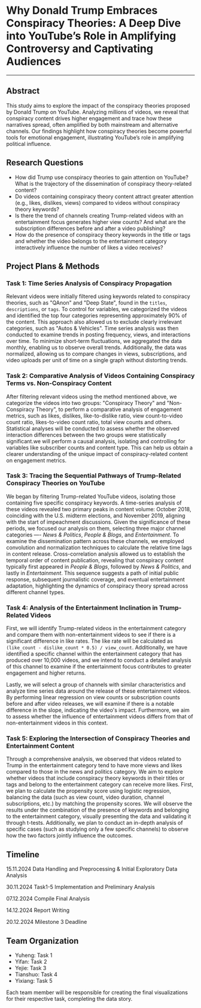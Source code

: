 # Why Donald Trump Embraces Conspiracy Theories: A Deep Dive into YouTube’s Role in Amplifying Controversy and Captivating Audiences

---

## Abstract

This study aims to explore the impact of the conspiracy theories proposed by Donald Trump on YouTube. Analyzing millions of videos, we reveal that conspiracy content drives higher engagement and trace how these narratives spread, often amplified by both mainstream and alternative channels. Our findings highlight how conspiracy theories become powerful tools for emotional engagement, illustrating YouTube’s role in amplifying political influence.

## Research Questions
- How did Trump use conspiracy theories to gain attention on YouTube? What is the trajectory of the dissemination of conspiracy theory-related content?
- Do videos containing conspiracy theory content attract greater attention (e.g., likes, dislikes, views) compared to videos without conspiracy theory keywords?
- Is there the trend of channels creating Trump-related videos with an entertainment focus generates higher view counts? And what are the subscription differences before and after a video publishing?
- How do the presence of conspiracy theory keywords in the title or tags and whether the video belongs to the entertainment category interactively influence the number of likes a video receives?

## Project Plans & Methods

### Task 1: Time Series Analysis of Conspiracy Propagation

Relevant videos were initially filtered using keywords related to conspiracy theories, such as "QAnon" and "Deep State",  found in the `titles`, `descriptions`, or `tags`. To control for variables, we categorized the videos and identified the top four categories representing approximately 90% of the content. This approach also allowed us to exclude clearly irrelevant categories, such as "Autos & Vehicles". Time series analysis was then conducted to examine trends in posting frequency, views, and interactions over time. To minimize short-term fluctuations, we aggregated the data monthly, enabling us to observe overall trends. Additionally, the data was normalized, allowing us to compare changes in views, subscriptions, and video uploads per unit of time on a single graph without distorting trends.

### Task 2: Comparative Analysis of Videos Containing Conspiracy Terms vs. Non-Conspiracy Content

After filtering relevant videos using the method mentioned above, we categorize the videos into two groups: "Conspiracy Theory" and "Non-Conspiracy Theory", to perform a comparative analysis of engagement metrics, such as likes, dislikes, like-to-dislike ratio, view count-to-video count ratio, likes-to-video count ratio, total view counts and others. Statistical analyses will be conducted to assess whether the observed interaction differences between the two groups were statistically significant.we will perform a causal analysis, isolating and controlling for variables like subscriber counts and content type. This can help us obtain a clearer understanding of the unique impact of conspiracy-related content on engagement metrics.

### Task 3: Tracing the Sequential Pathways of Trump-Related Conspiracy Theories on YouTube

We began by filtering Trump-related YouTube videos, isolating those containing five specific conspiracy keywords. A time-series analysis of these videos revealed two primary peaks in content volume: October 2018, coinciding with the U.S. midterm elections, and November 2019, aligning with the start of impeachment discussions. Given the significance of these periods, we focused our analysis on them, selecting three major channel categories —- *News & Politics*, *People & Blogs*, and *Entertainment*. To examine the dissemination pattern across these channels, we employed convolution and normalization techniques to calculate the relative time lags in content release. Cross-correlation analysis allowed us to establish the temporal order of content publication, revealing that conspiracy content typically first appeared in *People & Blogs*, followed by *News & Politics*, and lastly in *Entertainment*. This sequence suggests a path of initial public response, subsequent journalistic coverage, and eventual entertainment adaptation, highlighting the dynamics of conspiracy theory spread across different channel types.

### Task 4: Analysis of the Entertainment Inclination in Trump-Related Videos

First, we will identify Trump-related videos in the entertainment category and compare them with non-entertainment videos to see if there is a significant difference in like rates. The like rate will be calculated as `(like_count - dislike_count * 0.5) / view_count`. Additionally, we have identified a specific channel within the entertainment category that has produced over 10,000 videos, and we intend to conduct a detailed analysis of this channel to examine if the entertainment focus contributes to greater engagement and higher returns.

Lastly, we will select a group of channels with similar characteristics and analyze time series data around the release of these entertainment videos. By performing linear regression on view counts or subscription counts before and after video releases, we will examine if there is a notable difference in the slope, indicating the video's impact. Furthermore, we aim to assess whether the influence of entertainment videos differs from that of non-entertainment videos in this context.

### Task 5: Exploring the Intersection of Conspiracy Theories and Entertainment Content

Through a comprehensive analysis, we observed that videos related to Trump in the entertainment category tend to have more views and likes compared to those in the news and politics category. We aim to explore whether videos that include conspiracy theory keywords in their titles or tags and belong to the entertainment category can receive more likes. First, we plan to calculate the propensity score using logistic regression, balancing the data (such as view count, video duration, channel subscriptions, etc.) by matching the propensity scores. We will observe the results under the combination of the presence of keywords and belonging to the entertainment category, visually presenting the data and validating it through t-tests. Additionally, we plan to conduct an in-depth analysis of specific cases (such as studying only a few specific channels) to observe how the two factors jointly influence the outcomes.

## Timeline
15.11.2024 Data Handling and Preprocessing & Initial Exploratory Data Analysis

30.11.2024 Task1-5 Implementation and Preliminary Analysis

07.12.2024 Compile Final Analysis

14.12.2024 Report Writing

20.12.2024 Milestone 3 Deadline

## Team Organization
- Yuheng: Task 1
- Yifan: Task 2
- Yejie: Task 3
- Tianshuo: Task 4
- Yixiang: Task 5

Each team member will be responsible for creating the final visualizations for their respective task, completing the data story.






